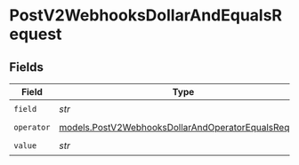 # PostV2WebhooksDollarAndEqualsRequest


## Fields

| Field                                                                                                            | Type                                                                                                             | Required                                                                                                         | Description                                                                                                      |
| ---------------------------------------------------------------------------------------------------------------- | ---------------------------------------------------------------------------------------------------------------- | ---------------------------------------------------------------------------------------------------------------- | ---------------------------------------------------------------------------------------------------------------- |
| `field`                                                                                                          | *str*                                                                                                            | :heavy_check_mark:                                                                                               | N/A                                                                                                              |
| `operator`                                                                                                       | [models.PostV2WebhooksDollarAndOperatorEqualsRequest](../models/postv2webhooksdollarandoperatorequalsrequest.md) | :heavy_check_mark:                                                                                               | N/A                                                                                                              |
| `value`                                                                                                          | *str*                                                                                                            | :heavy_check_mark:                                                                                               | N/A                                                                                                              |